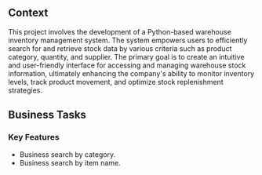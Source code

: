 ## Context

This project involves the development of a Python-based warehouse inventory management system. The system empowers users to efficiently search for and retrieve stock data by various criteria such as product category, quantity, and supplier. The primary goal is to create an intuitive and user-friendly interface for accessing and managing warehouse stock information, ultimately enhancing the company's ability to monitor inventory levels, track product movement, and optimize stock replenishment strategies.

## Business Tasks

### Key Features
- Business search by category.
- Business search by item name.

